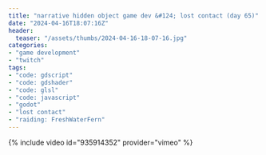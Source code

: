 ```yaml
---
title: "narrative hidden object game dev &#124; lost contact (day 65)"
date: "2024-04-16T18:07:16Z"
header:
  teaser: "/assets/thumbs/2024-04-16-18-07-16.jpg"
categories:
- "game development"
- "twitch"
tags:
- "code: gdscript"
- "code: gdshader"
- "code: glsl"
- "code: javascript"
- "godot"
- "lost contact"
- "raiding: FreshWaterFern"
---
```

{% include video id="935914352" provider="vimeo" %}
